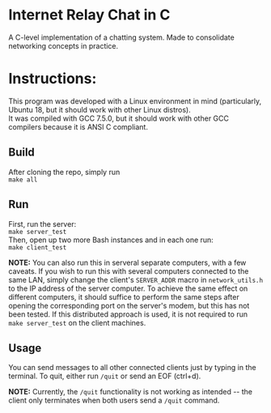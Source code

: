 # Internet Relay Chat in C
A C-level implementation of a chatting system. Made to consolidate networking concepts in practice.  

  
# Instructions:
This program was developed with a Linux environment in mind (particularly, Ubuntu 18, but it should work with other Linux distros).  
It was compiled with GCC 7.5.0, but it should work with other GCC compilers because it is ANSI C compliant.  
## Build
After cloning the repo, simply run  
```make all```

## Run
First, run the server:  
```make server_test```  
Then, open up two more Bash instances and in each one run:  
```make client_test```  
  
**NOTE:** You can also run this in serveral separate computers, with a few caveats. If you wish to run this with several computers connected to the same LAN, simply change the client's `SERVER_ADDR` macro in `network_utils.h` to the IP address of the server computer. To achieve the same effect on different computers, it should suffice to perform the same steps after opening the corresponding port on the server's modem, but this has not been tested. If this distributed approach is used, it is not required to run `make server_test` on the client machines.


## Usage
You can send messages to all other connected clients just by typing in the terminal. To quit, either run `/quit` or send an EOF (ctrl+d).  
  
**NOTE:** Currently, the `/quit` functionality is not working as intended -- the client only terminates when both users send a `/quit` command.

